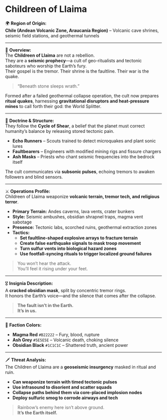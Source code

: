 # Childreen of Llaima

🌍 **Region of Origin:**  
**Chile (Andean Volcanic Zone, Araucanía Region)** – Volcanic cave shrines, seismic field stations, and geothermal tunnels

---

🎴 **Overview:**  
The **Childreen of Llaima** are not a rebellion.  
They are a **seismic prophecy**—a cult of geo-ritualists and tectonic saboteurs who worship the Earth’s fury.  
Their gospel is the tremor. Their shrine is the faultline. Their war is the quake.

> “Beneath stone sleeps wrath.”

Formed after a failed geothermal collapse operation, the cult now prepares **ritual quakes**, harnessing **gravitational disruptors and heat-pressure mines** to call forth their god: the World Splitter.

---

🧠 **Doctrine & Structure:**  
They follow the **Cycle of Shear**, a belief that the planet must correct humanity’s balance by releasing stored tectonic pain.

- **Echo Runners** – Scouts trained to detect microquakes and plant sonic lures  
- **Faultbearers** – Engineers with modified mining rigs and fissure chargers  
- **Ash Masks** – Priests who chant seismic frequencies into the bedrock itself

The cult communicates via **subsonic pulses**, echoing tremors to awaken followers and blind sensors.

---

⚔️ **Operations Profile:**  
Childreen of Llaima weaponize **volcanic terrain, tremor tech, and religious terror**.

- **Primary Terrain:** Andes caverns, lava vents, crater bunkers  
- **Style:** Seismic ambushes, obsidian shrapnel traps, magma vent sabotage  
- **Presence:** Tectonic labs, scorched ruins, geothermal extraction zones  
- **Tactics:**  
  - **Set faultline-shaped explosive arrays to fracture terrain**  
  - **Create false earthquake signals to mask troop movement**  
  - **Turn sulfur vents into biological hazard zones**  
  - **Use footfall-syncing rituals to trigger localized ground failures**

> You won’t hear the attack.  
> You’ll feel it rising under your feet.

---

🎖️ **Insignia Description:**  
A **cracked obsidian mask**, split by concentric tremor rings.  
It honors the Earth’s voice—and the silence that comes after the collapse.

> **The fault isn’t in the Earth.  
> It’s in us.**

---

🎨 **Faction Colors:**

- **Magma Red** `#B22222` – Fury, blood, rupture  
- **Ash Grey** `#5E5E5E` – Volcanic death, choking silence  
- **Obsidian Black** `#1C1C1C` – Shattered truth, ancient power

---

🗡️ **Threat Analysis:**  
The Children of Llaima are a **geoseismic insurgency** masked in ritual and ruin.

- **Can weaponize terrain with timed tectonic pulses**  
- **Use infrasound to disorient and scatter squads**  
- **Collapse paths behind them via core-placed implosion nodes**  
- **Deploy sulfuric smog to corrode airways and tech**

> Rainbow’s enemy here isn’t above ground.  
> **It’s the Earth itself.**
